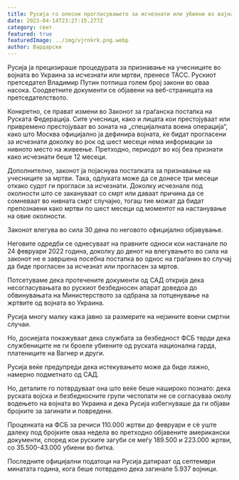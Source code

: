 ```yaml
---
title: Русија го олесни прогласувањето за исчезнати или убиени во војна
date: 2023-04-14T23:27:15.277Z
category: свет
featured: true
featuredImage: ../img/vjrnkrk.png.webp
author: Вардарски
---
```


Русија ја прецизираше процедурата за признавање на учесниците во војната во Украина за исчезнати или мртви, пренесе ТАСС. Рускиот претседател Владимир Путин потпиша голем број закони во оваа насока. Соодветните документи се објавени на веб-страницата на претседателството.

Конкретно, се прават измени во Законот за граѓанска постапка на Руската Федерација. Сите учесници, како и лицата кои престојуваат или привремено престојуваат во зоната на „специјалната воена операција“, како што Москва официјално ја дефинира војната, ќе бидат прогласени за исчезнати доколку во рок од шест месеци нема информации за нивното место на живеење. Претходно, периодот во кој беа признати како исчезнати беше 12 месеци.

Дополнително, законот ја појаснува постапката за признавање на учесниците за мртви. Така, одлуката може да се донесе три месеци откако судот ги прогласи за исчезнати. Доколку исчезнале под околности што се закануваат со смрт или даваат причина да се сомневаат во нивната смрт случајно, тогаш тие можат да бидат препознаени како мртви по шест месеци од моментот на настанување на овие околности.

Законот влегува во сила 30 дена по неговото официјално објавување.

Неговите одредби се однесуваат на правните односи кои настанале по 24 февруари 2022 година, доколку до денот на влегувањето во сила на законот не е завршена посебна постапка во однос на граѓанин во случај да биде прогласен за исчезнат или прогласен за мртов.

Потсетуваме дека протечените документи од САД открија дека несогласувањата во рускиот безбедносен апарат доведоа до обвинувањата на Министерството за одбрана за потценување на жртвите од војната во Украина.

Русија многу малку кажа јавно за размерите на нејзините воени смртни случаи.

Но, досиејата покажуваат дека службата за безбедност ФСБ тврди дека службениците не ги броеле убиените од руската национална гарда, платениците на Вагнер и други.

Русија веќе предупреди дека истекувањето може да биде лажно, намерно подметнато од САД.

Но, деталите го потврдуваат она што веќе беше нашироко познато: дека руската војска и безбедносните групи честопати не се согласуваа околу водењето на војната во Украина и дека Русија избегнуваше да ги објави бројките за загинати и повредени.

Проценката на ФСБ за речиси 110.000 жртви до февруари е сè уште далеку под бројките оваа недела во претходно објавените американски документи, според кои руските загуби се меѓу 189.500 и 223.000 жртви, со 35.500-43.000 убиени во битка.

Последните официјални податоци на Русија датираат од септември минатата година, кога беше потврдено дека загинале 5.937 војници.
